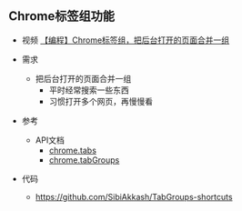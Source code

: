 

## Chrome标签组功能

- 视频 [【编程】Chrome标签组，把后台打开的页面合并一组](https://www.bilibili.com/video/BV1g64y1D7yE/)

- 需求
    - 把后台打开的页面合并一组
        - 平时经常搜索一些东西
        - 习惯打开多个网页，再慢慢看

- 参考
    - API文档 
        - [chrome.tabs](https://developer.chrome.com/docs/extensions/reference/tabs/)
        - [chrome.tabGroups](https://developer.chrome.com/docs/extensions/reference/tabGroups/)

- 代码
    - https://github.com/SibiAkkash/TabGroups-shortcuts
